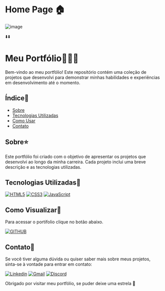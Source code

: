 # Home Page 🏠

![image](https://github.com/lucasgls/Portifolio/assets/75333876/c69bfd4a-c5eb-4fd4-aecc-7a9aafc60a5a)

⬇️⬇️

# Meu Portfólio💁🏻‍♂️

Bem-vindo ao meu portfólio! Este repositório contém uma coleção de projetos que desenvolvi para demonstrar minhas habilidades e experiências em desenvolvimento até o momento.

## Índice🔖

- [Sobre](#sobre)
- [Tecnologias Utilizadas](#tecnologias-utilizadas)
- [Como Usar](#como-visualizar)
- [Contato](#contato)

## Sobre⭐

Este portfólio foi criado com o objetivo de apresentar os projetos que desenvolvi ao longo da minha carreira. Cada projeto inclui uma breve descrição e as tecnologias utilizadas.

## Tecnologias Utilizadas🤖

[![HTML5](https://img.shields.io/badge/HTML5-E34F26?style=for-the-badge&logo=html5&logoColor=black&color=grey)](https://github.com/lucasgls?tab=repositories)
[![CSS3](https://img.shields.io/badge/CSS3-1572B6?style=for-the-badge&logo=css3&logoColor=black&color=grey)](https://github.com/lucasgls?tab=repositories)
[![JavaScript](https://img.shields.io/badge/JavaScript-323330?style=for-the-badge&logo=javascript&logoColor=black&color=grey)](https://github.com/lucasgls?tab=repositories)

## Como Visualizar👀

Para acessar o portifolio clique no botão abaixo.
 
[![GITHUB](https://img.shields.io/badge/Portifolio-E34F26?style=for-the-badge&logo=github&logoColor=black&color=grey)](https://github.com/lucasgls?tab=repositories)


## Contato📩

Se você tiver alguma dúvida ou quiser saber mais sobre meus projetos, sinta-se à vontade para entrar em contato:

[![Linkedin](https://img.shields.io/badge/LinkedIn-0077B5?style=for-the-badge&logo=linkedin&logoColor=black&color=grey)](https://www.linkedin.com/in/lucasgls/)
[![Gmail](https://img.shields.io/badge/Gmail-D14836?style=for-the-badge&logo=gmail&logoColor=black&color=grey)](mailto:seuendereco@email.com)
[![Discord](https://img.shields.io/badge/Discord-7289DA?style=for-the-badge&logo=discord&logoColor=black&color=grey)](https://discord.com/users/494898176793378836)

Obrigado por visitar meu portfólio, se puder deixe uma estrela 🤍

